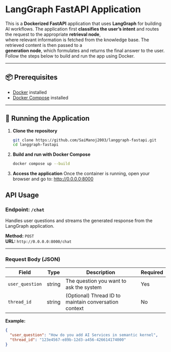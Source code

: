 # LangGraph FastAPI Application

This is a **Dockerized FastAPI** application that uses **LangGraph** for building AI workflows. 
The application first **classifies the user’s intent** and routes the request to the appropriate **retrieval node**,  
where relevant information is fetched from the knowledge base. The retrieved content is then passed to a  
**generation node**, which formulates and returns the final answer to the user.
Follow the steps below to build and run the app using Docker.

---

## 📦 Prerequisites
- [Docker](https://docs.docker.com/get-docker/) installed
- [Docker Compose](https://docs.docker.com/compose/install/) installed

---

## 🚀 Running the Application

1. **Clone the repository**  
   ```bash
   git clone https://github.com/SaiManoj2003/langgraph-fastapi.git
   cd langgraph-fastapi
   
2. **Build and run with Docker Compose**
   ```bash
   docker compose up --build

3. **Access the application**
   Once the container is running, open your browser and go to:
   http://0.0.0.0:8000

## API Usage

### Endpoint: `/chat`
Handles user questions and streams the generated response from the LangGraph application.

**Method:** `POST`  
**URL:** `http://0.0.0.0:8000/chat`  

---

### Request Body (JSON)
| Field         | Type   | Description                                     | Required |
|---------------|--------|-------------------------------------------------|----------|
| `user_question` | string | The question you want to ask the system         | Yes      |
| `thread_id`     | string | (Optional) Thread ID to maintain conversation context | No       |

**Example:**
```json
{
  "user_question": "How do you add AI Services in semantic kernel",
  "thread_id": "123e4567-e89b-12d3-a456-426614174000"
}
